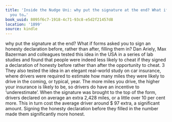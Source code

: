 ```yaml
---
title: 'Inside the Nudge Uni: why put the signature at the end? What if forms asked
  you to…'
book_uuid: 8095f6c7-1918-4c71-93c8-e5d2f21457d8
location: '1899'
source: kindle
---
```


why put the signature at the end? What if forms asked you to sign an honesty declaration before, rather than after, filling them in? Dan Ariely, Max Bazerman and colleagues tested this idea in the USA in a series of lab studies and found that people were indeed less likely to cheat if they signed a declaration of honesty before rather than after the opportunity to cheat. 3 They also tested the idea in an elegant real-world study on car insurance, where drivers were required to estimate how many miles they were likely to drive in the coming, or typical, year. The more miles you drive, the higher your insurance is likely to be, so drivers do have an incentive to ‘underestimate’. When the signature was brought to the top of the form, drivers declared on average an extra 2,428 miles, or a little over 10 per cent more. This in turn cost the average driver around $ 97 extra, a significant amount. Signing the honesty declaration before they filled in the number made them significantly more honest.
